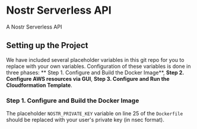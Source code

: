 # Nostr Serverless API
A Nostr Serverless API


## Setting up the Project
We have included several placeholder variables in this git repo for you to replace with your own variables. Configuration of these variables is done in three phases: ** Step 1. Configure and Build the Docker Image**, **Step 2. Configure AWS resources via GUI**, **Step 3. Configure and Run the Cloudformation Template**.

### Step 1. Configure and Build the Docker Image
The placeholder `NOSTR_PRIVATE_KEY` variable on line 25 of the `Dockerfile` should be replaced with your user's private key (in nsec format).
